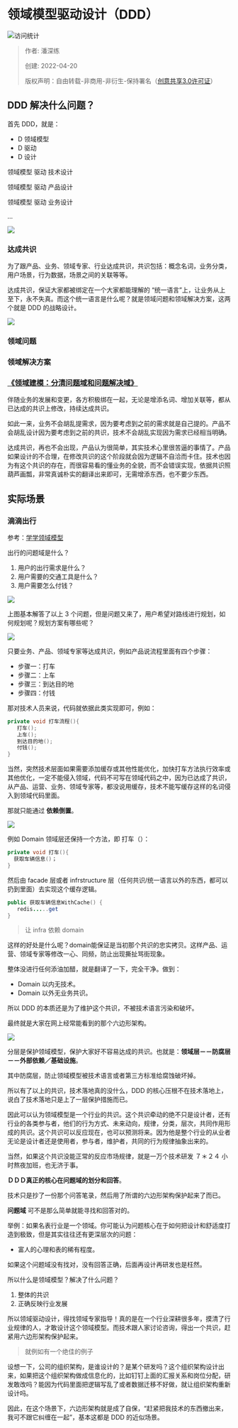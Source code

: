# 领域模型驱动设计（DDD）

![访问统计](https://visitor-badge.glitch.me/badge?page_id=senlypan.qa.06-ddd&left_color=blue&right_color=red)

> 作者: 潘深练
>
> 创建: 2022-04-20
>
> 版权声明：自由转载-非商用-非衍生-保持署名（[创意共享3.0许可证](https://creativecommons.org/licenses/by-nc-nd/3.0/deed.zh)）


## DDD 解决什么问题？

首先 DDD，就是：

- D 领域模型
- D 驱动
- D 设计

领域模型 驱动 技术设计

领域模型 驱动 产品设计

领域模型 驱动 业务设计

...

![](../_media/images/06-ddd/06-ddd-002.jpg)

### 达成共识

为了跟产品、业务、领域专家、行业达成共识，共识包括：概念名词，业务分类，用户场景，行为数据，场景之间的关联等等。


达成共识，保证大家都被绑定在一个大家都能理解的 “统一语言”上，让业务从上至下，永不失真。而这个统一语言是什么呢？就是领域问题和领域解决方案，这两个就是 DDD 的战略设计。

![](../_media/images/06-ddd/06-ddd-001.png)

### 领域问题 
### 领域解决方案
### [《领域建模：分清问题域和问题解决域》](https://zhuanlan.zhihu.com/p/59886663)


伴随业务的发展和变更，各方积极绑在一起，无论是增添名词、增加关联等，都从已达成的共识上修改，持续达成共识。

如此一来，业务不会胡乱提需求，因为要考虑到之前的需求就是自己提的。产品不会胡乱设计因为要考虑到之前的共识，技术不会胡乱实现因为需求已经相当明确。

达成共识，再也不会出现，产品认为很简单，其实技术心里很苦逼的事情了。产品如果设计的不合理，在修改共识的这个阶段就会因为逻辑不自洽而卡住。技术也因为有这个共识的存在，而很容易看的懂业务的全貌，而不会错误实现，依据共识照葫芦画瓢，非常真诚朴实的翻译出来即可，无需增添东西，也不要少东西。

## 实际场景

### 滴滴出行

参考：[学学领域模型](https://zhuanlan.zhihu.com/p/392926694)

出行的问题域是什么？

1. 用户的出行需求是什么？
2. 用户需要的交通工具是什么？
3. 用户需要怎么付钱？

![](../_media/images/06-ddd/06-ddd-ddcx-001.png)

上图基本解答了以上 3 个问题，但是问题又来了，用户希望对路线进行规划，如何规划呢？规划方案有哪些呢？

![](../_media/images/06-ddd/06-ddd-ddcx-002.png)

只要业务、产品、领域专家等达成共识，例如产品说流程里面有四个步骤：

- 步骤一：打车
- 步骤二：上车
- 步骤三：到达目的地
- 步骤四：付钱

那对技术人员来说，代码就依据此类实现即可，例如：

```java
private void 打车流程(){
   打车();
   上车();
   到达目的地();
   付钱();
}
```

当然，突然技术层面如果需要添加缓存或其他性能优化，加快打车方法执行效率或其他优化，一定不能侵入领域，代码不可写在领域代码之中，因为已达成了共识，从产品、运营、业务、领域专家等，都没说用缓存，技术不能写缓存这样的名词侵入到领域代码里面。

那就只能通过 **依赖倒置**。

![](../_media/images/06-ddd/06-ddd-ddcx-003.jpg)


例如 Domain 领域层还保持一个方法，即 打车（）：

```java
private void 打车(){
  获取车辆信息()；
}
```

然后由 facade 层或者 infrstructure 层（任何共识/统一语言以外的东西，都可以扔到里面）去实现这个缓存逻辑。

```java
public 获取车辆信息WithCache() {
   redis.....get
}
```

> 让 infra 依赖 domain

这样的好处是什么呢？domain能保证是当初那个共识的忠实拷贝。这样产品、运营、领域专家等修改一心、同频，防止出现撕扯骂街现象。

整体没进行任何添油加醋，就是翻译了一下，完全干净。做到：

- Domain 以内无技术。
- Domain 以外无业务共识。

所以 DDD 的本质还是为了维护这个共识，不被技术语言污染和破坏。

最终就是大家在网上经常能看到的那个六边形架构。

![](../_media/images/06-ddd/06-ddd-ddcx-004.png)

分层是保护领域模型，保护大家好不容易达成的共识。也就是：**领域层－－防腐层－－外部依赖／基础设施**。

其中防腐层，防止领域模型被技术语言或者第三方标准给腐蚀破坏掉。

所以有了以上的共识，技术落地真的没什么，DDD 的核心压根不在技术落地上，说白了技术落地只是上了一层保护措施而已。

因此可以认为领域模型是一个行业的共识。这个共识牵动的绝不只是设计者，还有行业的各类参与者，他们的行为方式、未来动向，规律，分类，层次，共同作用形成的共识。这个共识可以反应现在，也可以预测将来。因为他是整个行业的从业者无论是设计者还是使用者，参与者，维护者，共同的行为规律抽象出来的。

当然，如果这个共识没能正常的反应市场规律，就是一万个技术研发 ７＊２４ 小时熬夜加班，也无济于事。

**ＤＤＤ真正的核心在问题域的划分和回答**。

技术只是抄了一份那个问答笔录，然后用了所谓的六边形架构保护起来了而已。

**问题域** 可不是那么简单就能寻找和回答对的。

举例：如果名表行业是一个领域。你可能认为问题核心在于如何把设计和舒适度打造到极致，但是其实往往还有更深层次的问题：
- 富人的心理和表的稀有程度。

如果这个问题域没有找对，没有回答正确，后面再设计再研发也是枉然。

所以什么是领域模型？解决了什么问题？

1. 整体的共识
2. 正确反映行业发展

所以领域驱动设计，得找领域专家指导！真的是在一个行业深耕很多年，摸清了行业规律的人，才敢设计这个领域模型。而技术跟人家讨论咨询，得出一个共识，赶紧用六边形架构保护起来。

> 就例如有一个绝佳的例子

设想一下，公司的组织架构，是谁设计的？是某个研发吗？这个组织架构设计出来，如果把这个组织架构做成信息化的，比如钉钉上面的汇报关系和岗位分配，研发敢改吗？能因为代码里面把逻辑写乱了或者数据迁移不好做，就让组织架构重新设计吗。

因此，在这个场景下，六边形架构就是成了自保，“赶紧把我技术的东西撤出来，我可不跟它纠缠在一起”，基本这都是 DDD 的近似场景。

